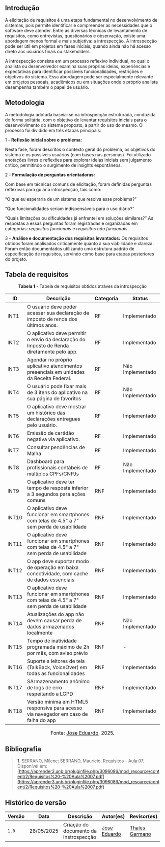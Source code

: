 ## Introdução 

A elicitação de requisitos é uma etapa fundamental no desenvolvimento de sistemas, pois permite identificar e compreender as necessidades que o software deve atender. Entre as diversas técnicas de levantamento de requisitos, como entrevistas, questionários e observação, existe uma abordagem menos formal e mais subjetiva: a introspecção. A introspecção pode ser útil em projetos em fases iniciais, quando ainda não há acesso direto aos usuários finais ou stakeholders.

A introspecção consiste em um processo reflexivo individual, no qual o analista ou desenvolvedor examina suas próprias ideias, experiências e expectativas para identificar possíveis funcionalidades, restrições e objetivos do sistema. Essa abordagem pode ser especialmente relevante em projetos pessoais, acadêmicos ou em situações onde o próprio analista desempenha também o papel de usuário.


## Metodologia 

A metodologia adotada baseia-se na introspecção estruturada, conduzida de forma solitária, com o objetivo de levantar requisitos iniciais para o desenvolvimento do sistema proposto, a partir do uso do mesmo. O processo foi dividido em três etapas principais:

1 -  **Reflexão inicial sobre o problema:**

Nesta fase, foram descritos o contexto geral do problema, os objetivos do sistema e os possíveis usuários (com bases nas personas). Foi utilizado anotações livres e reflexões para explorar ideias iniciais sem julgamento crítico, permitindo o surgimento de insights espontâneos.

2 - **Formulação de perguntas orientadoras:**

Com base em técnicas comuns de elicitação, foram definidas perguntas reflexivas para guiar a introspecção, tais como:

“O que eu esperaria de um sistema que resolva esse problema?”

“Que funcionalidades seriam indispensáveis para o uso diário?”

“Quais limitações ou dificuldades já enfrentei em soluções similares?”
As respostas a essas perguntas foram registradas e organizadas em categorias: *requisitos funcionais* e *requisitos não funcionais*

3 - **Análise e documentação dos requisitos levantados:**
Os requisitos obtidos foram analisados criticamente quanto à sua viabilidade e clareza. Foram então documentados utilizando uma estrutura padrão de especificação de requisitos, servindo como base para etapas posteriores do projeto.

## Tabela de requisitos 

<p style="text-align: center"><b>Tabela 1</b> - Tabela de requisitos obtidos atráves da introspecção </p>

| ID    | Descrição                                                            | Categoria |Status |
| ----- | -----------------------------------------------------------------------| --------- |--------- |
| INT1  | O usuário deve poder acessar sua declaração de imposto de renda dos últimos anos.| RF        |Implementado|
| INT2  | O aplicativo deve permitir o envio da declaração do Imposto de Renda diretamente pelo app.| RF        |Implementado|
| INT3  | Agendar no próprio aplicativo atendimentos presenciais em unidades da Receita Federal.| RF        |Não Implementado|
| INT4  | O usuário pode fixar mais de 3 itens do aplicativo na sua página de favoritos| RF        |Não Implementado|
| INT5  | O aplicativo deve mostrar um histórico das declarações entregues pelo usuário.| RF        |Implementado|
| INT6  | Emissão de certidão negativa via aplicativo.  | RF        |Implementado|
| INT7  | Consultar pendências de Malha| RF        |Implementado|
| INT8  | Dashboard para profissionais contábeis de múltiplos CPFs/CNPJs | RF        |Não Implementado|
| INT9  | O aplicativo deve ter tempo de resposta inferior a 3 segundos para ações comuns| RNF        |Implementado|
| INT10  | O aplicativo deve funcionar em smartphones com telas de 4.5" a 7" sem perda de usabilidade| RNF        |Implementado|
| INT11 | O aplicativo deve funcionar em smartphones com telas de 4.5" a 7" sem perda de usabilidade| RNF        |Implementado|
| INT12 | O app deve suportar modo de operação em baixa conectividade, com cache de dados essenciais| RNF        |Implementado|
| INT13 | O aplicativo deve funcionar em smartphones com telas de 4.5" a 7" sem perda de usabilidade| RNF        |Implementado|
| INT14 | Atualizações do app não devem causar perda de dados armazenados localmente | RNF        |Não Implementado|
| INT15 | Tempo de inatividade programada máximo de 2h por mês, com aviso prévio | RNF        | - |
| INT16 | Suporte a leitores de tela (TalkBack, VoiceOver) em todas as funcionalidades | RNF        | Implementado |
| INT17 | SArmazenamento anônimo de logs de erro respeitando a LGPD | RNF        | Implementado |
| INT18 | Versão mínima em HTML5 responsiva para acesso via navegador em caso de falha do app | RNF        | Implementado |

<font size="3"><p style="text-align: center">Fonte: [Jose Eduardo](https://github.com/jevprado), 2025.</p></font>


## Bibliografia
> <a>1.</a> SERRANO, Milene; SERRANO, Maurício. Requisitos - Aula 07. Disponível em: [https://aprender3.unb.br/pluginfile.php/3096086/mod_resource/content/2/Requisitos%20-%20Aula%2007.pdf](https://aprender3.unb.br/pluginfile.php/3096086/mod_resource/content/2/Requisitos%20-%20Aula%2007.pdf)
>


## Histórico de versão
Versão |   Data  | Descrição | Autor(es) | Revisor(es)
------ | ---- | ------ | ---------- | ----------
`1.0` | 28/05/2025 | Criação do documento da instrospecção | [Jose Eduardo](https://github.com/jevprado) | [Thales Germano](https://github.com/thalesgvl) |